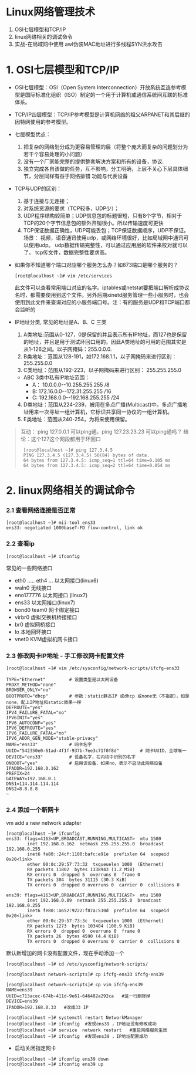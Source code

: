 # Linux网络管理技术
1. OSI七层模型和TCP/IP
2. linux网络相关的调试命令
3. 实战-在局域网中使用 awl伪装MAC地址进行多线程SYN洪水攻击

# 1. OSI七层模型和TCP/IP
- OSI七层模型：OSI（Open System Interconnection）开放系统互连参考模型是国际标准化组织（ISO）制定的一个用于计算机或通信系统间互联的标准体系。
- TCP/IP四层模型：TCP/IP参考模型是计算机网络的祖父ARPANET和其后继的因特网使用的参考模型。
- 七层模型优点：
  1. 把复杂的网络划分成为更容易管理的层（将整个庞大而复杂的问题划分为若干个容易处理的小问题）
  2. 没有一个厂家能完整的提供整套解决方案和所有的设备，协议. 
  3. 独立完成各自该做的任务，互不影响，分工明确，上层不关心下层具体细节，分层同样有益于网络排错
  功能与代表设备
- TCP与UDP的区别：
  1. 基于连接与无连接；
  2. 对系统资源的要求（TCP较多，UDP少）；
  3. UDP程序结构较简单；UDP信息包的标题很短，只有8个字节，相对于TCP的20个字节信息包的额外开销很小。所以传输速度可更快
  4. TCP保证数据正确性，UDP可能丢包；TCP保证数据顺序，UDP不保证。
  场景： 视频，语音通讯使用udp，或网络环境很好，比如局域网中通讯可以使用udp。  udp数据传输完整性，可以通过应用层的软件来校对就可以了。
  tcp传文件，数据完整性要求高。
- 如果你不知道哪个端口对应哪个服务怎么办？如873端口是哪个服务的？
  ```
  [root@localhost ~]# vim /etc/services 
  ```
  此文件可以查看常用端口对应的名字。iptables或netstat要把端口解析成协议名时，都需要使用到这个文件。另外后期xinetd服务管理一些小服务时，也会使用到此文件来查询对应的小服务端口号。注：有的服务是UDP和TCP端口都会监听的
  
- IP地址分类, 常见的地址是A、B、C 三类
  1. A类地址:范围从0-127，0是保留的并且表示所有IP地址，而127也是保留的地址，并且是用于测试环回口用的。因此A类地址的可用的范围其实是从1-126之间。以子网掩码：255.0.0.0.
  2. B类地址：范围从128-191，如172.168.1.1，以子网掩码来进行区别：255.255.0.0
  3. C类地址：范围从192-223，以子网掩码来进行区别： 255.255.255.0
    - ABC 3类中私有IP地址范围：
      - A： 10.0.0.0--10.255.255.255  /8
      - B:  172.16.0.0--172.31.255.255  /16
      - C:  192.168.0.0--192.168.255.255  /24
  4. D类地址：范围从224-239，被用在多点广播(Multicast)中。多点广播地址用来一次寻址一组计算机，它标识共享同一协议的一组计算机。
  5. E类地址：范围从240-254，为将来使用保留。 

> 互动： ping 127.0.0.1 可以ping通。ping 127.23.23.23 可以ping通吗？
> 结论：这个127这个网段都用于环回口
> ```
>  [root@localhost ~]# ping 127.3.4.5
>  PING 127.3.4.5 (127.3.4.5) 56(84) bytes of data.
>  64 bytes from 127.3.4.5: icmp_seq=1 ttl=64 time=0.105 ms
>  64 bytes from 127.3.4.5: icmp_seq=2 ttl=64 time=0.054 ms
>  ```

# 2. linux网络相关的调试命令

### 2.1 查看网络连接是否正常
```
[root@localhost ~]# mii-tool ens33
ens33: negotiated 1000baseT-FD flow-control, link ok
```
### 2.2 查看ip
```
[root@localhost ~]# ifconfig
```
常见的一些网络接口
- eth0 ..... eth4 ...   以太网接口(linux6)
- waln0      无线接口
- eno177776  以太网接口 (linux7)
- ens33   以太网接口(linux7)
- bond0  team0   网卡绑定接口
- virbr0  虚拟交换机桥接接口
- br0    虚拟网桥接口
- lo      本地回环接口
- vnet0   KVM虚拟机网卡接口

###  2.3 修改网卡IP地址 - 手工修改网卡配置文件

```
[root@localhost ~]# vim /etc/sysconfig/network-scripts/ifcfg-ens33 

TYPE="Ethernet"         # 设置类型是以太网设备
PROXY_METHOD="none"
BROWSER_ONLY="no"
BOOTPROTO="dhcp"        # 参数：static静态IP 或dhcp 或none无（不指定），如是none，配上IP地址和static效果一样
DEFROUTE="yes"
IPV4_FAILURE_FATAL="no"
IPV6INIT="yes"
IPV6_AUTOCONF="yes"
IPV6_DEFROUTE="yes"
IPV6_FAILURE_FATAL="no"
IPV6_ADDR_GEN_MODE="stable-privacy"
NAME="ens33"            # 网卡名字
UUID="542350e0-61ad-4f1f-937b-7ee3c71f0f8d"        # 网卡UUID，全球唯一
DEVICE="ens33"          # 设备名字，在内核中识别的名字
ONBOOT="yes"            # 启用该设备，如果no，表示不启动此网络设备
IPADDR=192.168.0.162
PREFIX=24
GATEWAY=192.168.0.1
DNS1=114.114.114.114
DNS2=8.8.8.8
~                      
```

### 2.4 添加一个新网卡
vm add a new network adapter

```
[root@localhost ~]# ifconfig
ens33: flags=4163<UP,BROADCAST,RUNNING,MULTICAST>  mtu 1500
        inet 192.168.0.162  netmask 255.255.255.0  broadcast 192.168.0.255
        inet6 fe80::24cf:1100:bafc:e91e  prefixlen 64  scopeid 0x20<link>
        ether 00:0c:29:57:73:32  txqueuelen 1000  (Ethernet)
        RX packets 11802  bytes 1338943 (1.2 MiB)
        RX errors 0  dropped 5  overruns 0  frame 0
        TX packets 304  bytes 31115 (30.3 KiB)
        TX errors 0  dropped 0 overruns 0  carrier 0  collisions 0

ens39: flags=4163<UP,BROADCAST,RUNNING,MULTICAST>  mtu 1500
        inet 192.168.0.89  netmask 255.255.255.0  broadcast 192.168.0.255
        inet6 fe80::a652:9222:f87a:530d  prefixlen 64  scopeid 0x20<link>
        ether 00:0c:29:57:73:3c  txqueuelen 1000  (Ethernet)
        RX packets 1273  bytes 103404 (100.9 KiB)
        RX errors 0  dropped 0  overruns 0  frame 0
        TX packets 26  bytes 4590 (4.4 KiB)
        TX errors 0  dropped 0 overruns 0  carrier 0  collisions 0
```
默认新增加的网卡没有配置文件，现在手动添加一个

```
[root@localhost ~]# cd /etc/sysconfig/network-scripts/

[root@localhost network-scripts]# cp ifcfg-ens33 ifcfg-ens39

[root@localhost network-scripts]# cp vim ifcfg-ens39
NAME=ens39
UUID=c713acec-674b-411d-9e61-646482a292ca   #这一行删除掉
DEVICE=ens39
IPADDR=192.168.0.33   #改成33 IP

[root@localhost ~]# systemctl restart NetworkManager   
[root@localhost ~]# ifconfig  #发现ens39 ，IP地址没有修改成功
[root@localhost ~]# service  network restart   #重启网络服务生效
[root@localhost ~]# ifconfig  #发现ens39 ，IP地址配置成功
```
- 启动关闭指定网卡
```
[root@localhost ~]# ifconfig ens39 down
[root@localhost ~]# ifconfig ens39 up
```
